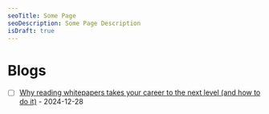 ```yaml
---
seoTitle: Some Page
seoDescription: Some Page Description
isDraft: true
---
```


# Blogs

- [ ] [Why reading whitepapers takes your career to the next level (and how to do it)](https://read.highgrowthengineer.com/p/why-reading-whitepapers-takes-your) - 2024-12-28
